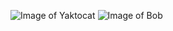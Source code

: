 ![Image of Yaktocat](https://octodex.github.com/images/yaktocat.png)
![Image of Bob](https://image.shutterstock.com/image-illustration/jakarta-indonesia-december-10-2020-260nw-1871169331.jpg)
